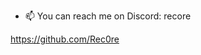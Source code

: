 - 📫 You can reach me on Discord: recore

<!---
Rec0re/Rec0re is a ✨ special ✨ repository because its `README.md` (this file) appears on your GitHub profile.
You can click the Preview link to take a look at your changes.
--->
https://github.com/Rec0re
